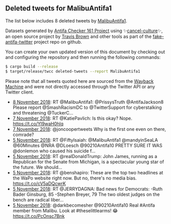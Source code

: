 ## Deleted tweets for MalibuAntifa1

The list below includes 8 deleted tweets by
[MalibuAntifa1](https://twitter.com/MalibuAntifa1).



Datasets generated by [Antifa Checker 161 Project](https://twitter.com/antifacheck161) using ✨[cancel-culture](https://github.com/travisbrown/cancel-culture)✨, an open source project by 
[Travis Brown](https://twitter.com/travisbrown) and other tools as part of the 
[fake-antifa-twitter](https://github.com/antifacheck161/fake-antifa-twitter) project repo on github.

You can create your own updated version of this document by checking out and configuring the
repository and then running the following commands:

```bash
$ cargo build --release
$ target/release/twcc deleted-tweets --report MalibuAntifa1
```

Please note that all tweets quoted here are sourced from the
[Wayback Machine](https://web.archive.org) and were not directly accessed through the Twitter API or
any Twitter client.

* [ 8 November 2018](https://web.archive.org/web/20181108022010/https://twitter.com/MalibuAntifa1/status/1060356273240076288): RT @MalibuAntifa1: @PrissysTruth @AntifaJackson8 Please report @SmashRacismDC to @TwitterSupport for cyberstalking and threatening @TuckerC… <!--1060356273240076288-->
* [ 7 November 2018](https://web.archive.org/web/20181107180344/https://twitter.com/MalibuAntifa1/status/1060231341675958272): RT @KatiePavlich: Is this okay? Nope. https://t.co/Yl9waH0hlq <!--1060231341675958272-->
* [ 7 November 2018](https://web.archive.org/web/20181107171740/https://twitter.com/MalibuAntifa1/status/1060219748623933441): @joncoopertweets Why is the first one even on there, comrade? <!--1060219748623933441-->
* [ 5 November 2018](https://web.archive.org/web/20181105133205/https://twitter.com/MalibuAntifa1/status/1059438203009032192): RT @FiftyIsaiah: @MalibuAntifa1 @mandyinSeaLA @60Minutes @NRA @DLoesch @90210Antifa10 PRETTY SURE IT WAS @donlemon who caused his suicide f… <!--1059438203009032192-->
* [ 5 November 2018](https://web.archive.org/web/20181105055421/https://twitter.com/MalibuAntifa1/status/1059323010648367104): RT @realDonaldTrump: John James, running as a Republican for the Senate from Michigan, is a spectacular young star of the future. We should… <!--1059323010648367104-->
* [ 5 November 2018](https://web.archive.org/web/20181105050038/https://twitter.com/MalibuAntifa1/status/1059309492393914368): RT @benshapiro: These are the top two headlines at the WaPo website right now. But no, there's no media bias. https://t.co/cV5aDQcwrK <!--1059309492393914368-->
* [ 5 November 2018](https://web.archive.org/web/20181105044501/https://twitter.com/MalibuAntifa1/status/1059305562318495744): RT @JERRYDAGNA: Bad news for Democrats:  -Ruth Bader Ginsburg, 85 -Stephen Breyer, 79  The two oldest judges on the bench are radical liber… <!--1059305562318495744-->
* [ 5 November 2018](https://web.archive.org/web/20181105035118/https://twitter.com/MalibuAntifa1/status/1059292044101857280): @darkbecomesher @90210Antifa10 Real #Antifa member from Malibu. Look at #theselittlearms! 😂 https://t.co/PcOnsc7Bnk <!--1059292044101857280-->
